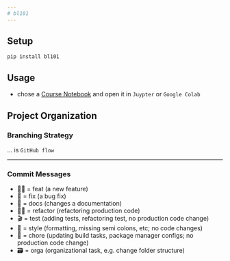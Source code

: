 ```yaml
---  
# bl101
---  
```


## Setup
`pip install bl101`

## Usage
- chose a [Course Notebook](course_notebooks) and open it in `Juypter` or `Google Colab`

## Project Organization  
### Branching Strategy  
... is `GitHub flow`  

---
### Commit Messages  
- 👨‍💻 = feat (a new feature)  
- 🦟 = fix (a bug fix)
- 📜 = docs (changes a documentation)  
- 👷‍♀️ = refactor (refactoring production code)  
- 🎬 = test (adding tests, refactoring test, no production code change)  
- 💄 = style (formatting, missing semi colons, etc; no code changes)  
- 🔧 = chore (updating build tasks, package manager configs; no production code change)  
- 🗃 = orga (organizational task, e.g. change folder structure)
